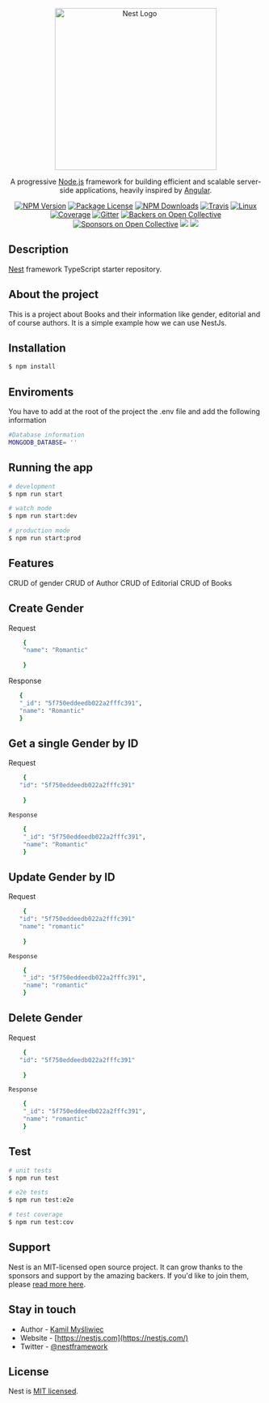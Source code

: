 <p align="center">
  <a href="http://nestjs.com/" target="blank"><img src="https://nestjs.com/img/logo_text.svg" width="320" alt="Nest Logo" /></a>
</p>

[travis-image]: https://api.travis-ci.org/nestjs/nest.svg?branch=master
[travis-url]: https://travis-ci.org/nestjs/nest
[linux-image]: https://img.shields.io/travis/nestjs/nest/master.svg?label=linux
[linux-url]: https://travis-ci.org/nestjs/nest
  
  <p align="center">A progressive <a href="http://nodejs.org" target="blank">Node.js</a> framework for building efficient and scalable server-side applications, heavily inspired by <a href="https://angular.io" target="blank">Angular</a>.</p>
    <p align="center">
<a href="https://www.npmjs.com/~nestjscore"><img src="https://img.shields.io/npm/v/@nestjs/core.svg" alt="NPM Version" /></a>
<a href="https://www.npmjs.com/~nestjscore"><img src="https://img.shields.io/npm/l/@nestjs/core.svg" alt="Package License" /></a>
<a href="https://www.npmjs.com/~nestjscore"><img src="https://img.shields.io/npm/dm/@nestjs/core.svg" alt="NPM Downloads" /></a>
<a href="https://travis-ci.org/nestjs/nest"><img src="https://api.travis-ci.org/nestjs/nest.svg?branch=master" alt="Travis" /></a>
<a href="https://travis-ci.org/nestjs/nest"><img src="https://img.shields.io/travis/nestjs/nest/master.svg?label=linux" alt="Linux" /></a>
<a href="https://coveralls.io/github/nestjs/nest?branch=master"><img src="https://coveralls.io/repos/github/nestjs/nest/badge.svg?branch=master#5" alt="Coverage" /></a>
<a href="https://gitter.im/nestjs/nestjs?utm_source=badge&utm_medium=badge&utm_campaign=pr-badge&utm_content=body_badge"><img src="https://badges.gitter.im/nestjs/nestjs.svg" alt="Gitter" /></a>
<a href="https://opencollective.com/nest#backer"><img src="https://opencollective.com/nest/backers/badge.svg" alt="Backers on Open Collective" /></a>
<a href="https://opencollective.com/nest#sponsor"><img src="https://opencollective.com/nest/sponsors/badge.svg" alt="Sponsors on Open Collective" /></a>
  <a href="https://paypal.me/kamilmysliwiec"><img src="https://img.shields.io/badge/Donate-PayPal-dc3d53.svg"/></a>
  <a href="https://twitter.com/nestframework"><img src="https://img.shields.io/twitter/follow/nestframework.svg?style=social&label=Follow"></a>
</p>
  <!--[![Backers on Open Collective](https://opencollective.com/nest/backers/badge.svg)](https://opencollective.com/nest#backer)
  [![Sponsors on Open Collective](https://opencollective.com/nest/sponsors/badge.svg)](https://opencollective.com/nest#sponsor)-->

## Description

[Nest](https://github.com/nestjs/nest) framework TypeScript starter repository.

## About the project
This is a project about Books and their information like gender, editorial and of course authors. It is a simple example how we can use NestJs.

## Installation

```bash
$ npm install
```
## Enviroments
You have to add at the root of the project the .env file and add the following information

```bash
#Database information
MONGODB_DATABSE= ''
```
## Running the app

```bash
# development
$ npm run start

# watch mode
$ npm run start:dev

# production mode
$ npm run start:prod
```

## Features
  CRUD of gender
  CRUD of Author
  CRUD of Editorial
  CRUD of Books


## Create Gender

   Request
  ```bash
      {
      "name": "Romantic"
      
      }
   ```

   Response
   ```bash
      {
      "_id": "5f750eddeedb022a2fffc391",
      "name": "Romantic"
      }
  ```
## Get a single Gender by ID
   Request
  ```bash
      {
     "id": "5f750eddeedb022a2fffc391"
      
      }
  ```

    Response
  ```bash
      {
      "_id": "5f750eddeedb022a2fffc391",
      "name": "Romantic"
      }
 ```
## Update Gender by ID
   Request
  ```bash
      {
     "id": "5f750eddeedb022a2fffc391"
     "name": "romantic"
      
      }
  ```

    Response
  ```bash
      {
      "_id": "5f750eddeedb022a2fffc391",
      "name": "romantic"
      }
 ```

 ## Delete Gender
   Request
  ```bash
      {
     "id": "5f750eddeedb022a2fffc391"
      
      }
  ```

    Response
  ```bash
      {
      "_id": "5f750eddeedb022a2fffc391",
      "name": "romantic"
      }
 ```
## Test

```bash
# unit tests
$ npm run test

# e2e tests
$ npm run test:e2e

# test coverage
$ npm run test:cov
```



## Support

Nest is an MIT-licensed open source project. It can grow thanks to the sponsors and support by the amazing backers. If you'd like to join them, please [read more here](https://docs.nestjs.com/support).

## Stay in touch

- Author - [Kamil Myśliwiec](https://kamilmysliwiec.com)
- Website - [https://nestjs.com](https://nestjs.com/)
- Twitter - [@nestframework](https://twitter.com/nestframework)

## License

  Nest is [MIT licensed](LICENSE).
